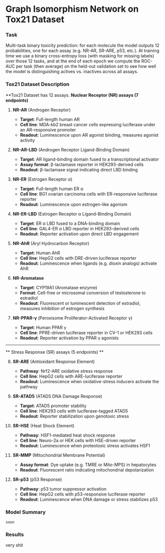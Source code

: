 # Graph Isomorphism Network on Tox21 Dataset
### Task
Multi-task binary toxicity prediction: for each molecule the model outputs 12 probabilities, one for each assay (e.g. NR-AR, SR-ARE, p53, etc.). At training time we use a binary cross-entropy loss (with masking for missing labels) over those 12 tasks, and at the end of each epoch we compute the ROC-AUC per task (then average) on the held-out validation set to see how well the model is distinguishing actives vs. inactives across all assays.

### Tox21 Dataset Description
**Tox21 Dataset has $12$ assays.
**Nuclear Receptor (NR) assays (7 endpoints)**

1. **NR-AR** (Androgen Receptor)  
   - **Target**: Full-length human AR  
   - **Cell line**: MDA-kb2 breast cancer cells expressing luciferase under an AR-responsive promoter  
   - **Readout**: Luminescence upon AR agonist binding, measures agonist activity  

2. **NR-AR-LBD** (Androgen Receptor Ligand-Binding Domain)  
   - **Target**: AR ligand-binding domain fused to a transcriptional activator  
   - **Assay format**: β-lactamase reporter in HEK293-derived cells  
   - **Readout**: β-lactamase signal indicating direct LBD binding  

3. **NR-ER** (Estrogen Receptor α)  
   - **Target**: Full-length human ER α  
   - **Cell line**: BG1 ovarian carcinoma cells with ER-responsive luciferase reporter  
   - **Readout**: Luminescence upon estrogen-like agonism  

4. **NR-ER-LBD** (Estrogen Receptor α Ligand-Binding Domain)  
   - **Target**: ER α LBD fused to a DNA-binding domain  
   - **Cell line**: GAL4-ER α LBD reporter in HEK293-derived cells  
   - **Readout**: Reporter activation upon direct LBD engagement  

5. **NR-AhR** (Aryl Hydrocarbon Receptor)  
   - **Target**: Human AhR  
   - **Cell line**: HepG2 cells with DRE-driven luciferase reporter  
   - **Readout**: Luminescence when ligands (e.g. dioxin analogs) activate AhR  

6. **NR-Aromatase**  
   - **Target**: CYP19A1 (Aromatase enzyme)  
   - **Format**: Cell-free or microsomal conversion of testosterone to estradiol  
   - **Readout**: Fluorescent or luminescent detection of estradiol, measures inhibition of estrogen synthesis  

7. **NR-PPAR-γ** (Peroxisome Proliferator-Activated Receptor γ)  
   - **Target**: Human PPAR γ  
   - **Cell line**: PPRE-driven luciferase reporter in CV-1 or HEK293 cells  
   - **Readout**: Reporter activation by PPAR γ agonists  

---

** Stress Response (SR) assays (5 endpoints) **

8. **SR-ARE** (Antioxidant Response Element)  
   - **Pathway**: Nrf2-ARE oxidative stress response  
   - **Cell line**: HepG2 cells with ARE-luciferase reporter  
   - **Readout**: Luminescence when oxidative-stress inducers activate the pathway  

9. **SR-ATAD5** (ATAD5 DNA Damage Response)  
   - **Target**: ATAD5 promoter stability  
   - **Cell line**: HEK293 cells with luciferase-tagged ATAD5  
   - **Readout**: Reporter stabilization upon genotoxic stress  

10. **SR-HSE** (Heat Shock Element)  
    - **Pathway**: HSF1-mediated heat shock response  
    - **Cell line**: Neuro-2a or HEK cells with HSE-driven reporter  
    - **Readout**: Luminescence when proteotoxic stress activates HSF1  

11. **SR-MMP** (Mitochondrial Membrane Potential)  
    - **Assay format**: Dye uptake (e.g. TMRE or Mito-MPS) in hepatocytes  
    - **Readout**: Fluorescent ratio indicating mitochondrial depolarization  

12. **SR-p53** (p53 Response)  
    - **Pathway**: p53 tumor suppressor activation  
    - **Cell line**: HepG2 cells with p53-responsive luciferase reporter  
    - **Readout**: Luminescence when DNA damage or stress stabilizes p53  


### Model Summary
`soon`

### Results
very shit
